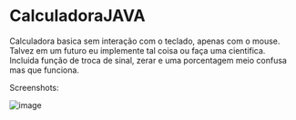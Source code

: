 # CalculadoraJAVA

Calculadora basica sem interação com o teclado, apenas com o mouse. Talvez em um futuro eu implemente tal coisa ou faça uma cientifica.
Incluida função de troca de sinal, zerar e  uma porcentagem meio confusa mas que funciona. 






Screenshots: 


![image](https://user-images.githubusercontent.com/83270290/129052483-44b4b36d-1ea8-44ec-bd15-c48b00ce4a09.png)
